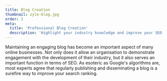 ```yaml
---
title: Blog Creation
thumbnail: zyle-blog.jpg
order: 2
meta:
  title: 'Professional Blog Creation'
  description: 'Highlight your industry knowledge and improve your SEO ranking with professionally written blogs'
---
```

Maintaining an engaging blog has become an important aspect of many online businesses. Not only does it allow an organisation to demonstrate engagement with the development of their industry, but it also serves an important function in terms of SEO. As esoteric as Google's algorithms are, most experts agree that regularly publishing and disseminating a blog is a surefire way to improve your search ranking.

